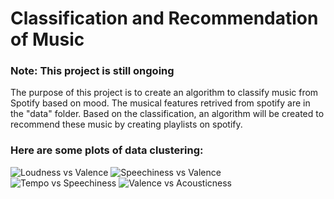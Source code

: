 # Classification and Recommendation of Music
### Note: This project is still ongoing
The purpose of this project is to create an algorithm to classify music from Spotify based on mood. The musical features retrived from spotify are in the "data" folder. Based on the classification, an algorithm will be created to recommend these music by creating playlists on spotify.

### Here are some plots of data clustering: 
![Loudness vs  Valence](https://github.com/user-attachments/assets/874bab5a-a835-4d60-b8a0-c6ade0c0ca09)
![Speechiness vs  Valence](https://github.com/user-attachments/assets/16169a7b-4bb5-4d24-813b-80acf852b379)
![Tempo vs  Speechiness](https://github.com/user-attachments/assets/a0ba89ee-ecfe-4ea4-a91b-6f2788ebbb87)
![Valence vs  Acousticness](https://github.com/user-attachments/assets/c33e18cb-81b1-417d-8278-31caa4a16020)
